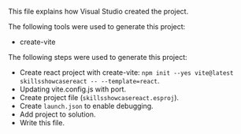 This file explains how Visual Studio created the project.

The following tools were used to generate this project:
- create-vite

The following steps were used to generate this project:
- Create react project with create-vite: `npm init --yes vite@latest skillsshowcasereact -- --template=react`.
- Updating vite.config.js with port.
- Create project file (`skillsshowcasereact.esproj`).
- Create `launch.json` to enable debugging.
- Add project to solution.
- Write this file.
